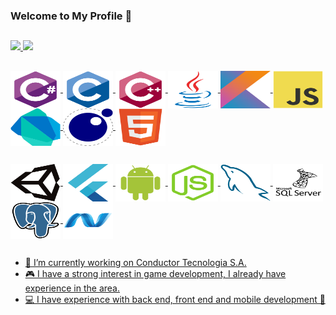 ### Welcome to My Profile 🤘
##

<div>
  <a href="https://github.com/joaohudson?tab=repositories">
  <img height="180em" src="https://github-readme-stats.vercel.app/api?username=joaohudson&show_icons=true&theme=dark&include_all_commits=true&count_private=true"/>
  <img height="180em" src="https://github-readme-stats.vercel.app/api/top-langs/?username=joaohudson&layout=compact&langs_count=7&theme=dark"/>
</div>

  ##
  
<div>
  <img align="center" height="60" width="80" src="https://raw.githubusercontent.com/devicons/devicon/master/icons/csharp/csharp-original.svg">
  <img align="center" height="60" width="80" src="https://raw.githubusercontent.com/devicons/devicon/master/icons/c/c-original.svg">
  <img align="center" height="60" width="80" src="https://raw.githubusercontent.com/devicons/devicon/master/icons/cplusplus/cplusplus-original.svg">
  <img align="center" height="60" width="80" src="https://raw.githubusercontent.com/devicons/devicon/master/icons/java/java-original.svg">
  <img align="center" height="60" width="80" src="https://raw.githubusercontent.com/devicons/devicon/master/icons/kotlin/kotlin-original.svg">
  <img align="center" height="60" width="80" src="https://raw.githubusercontent.com/devicons/devicon/master/icons/javascript/javascript-original.svg">
  <img align="center" height="60" width="80" src="https://raw.githubusercontent.com/devicons/devicon/master/icons/dart/dart-original.svg">
  <img align="center" height="60" width="80" src="https://raw.githubusercontent.com/devicons/devicon/master/icons/lua/lua-original.svg">
  <img align="center" height="60" width="80" src="https://raw.githubusercontent.com/devicons/devicon/master/icons/html5/html5-original.svg">
</div>
  
  ##
  
<div>
  <img align="center" height="60" width="80" src="https://raw.githubusercontent.com/devicons/devicon/master/icons/unity/unity-original.svg">
  <img align="center" height="60" width="80" src="https://raw.githubusercontent.com/devicons/devicon/master/icons/flutter/flutter-original.svg">
  <img align="center" height="60" width="80" src="https://raw.githubusercontent.com/devicons/devicon/master/icons/android/android-original.svg">
  <img align="center" height="60" width="80" src="https://raw.githubusercontent.com/devicons/devicon/master/icons/nodejs/nodejs-original.svg">
  <img align="center" height="60" width="80" src="https://raw.githubusercontent.com/devicons/devicon/master/icons/mysql/mysql-original.svg">
  <img align="center" height="60" width="80" src="https://raw.githubusercontent.com/devicons/devicon/master/icons/microsoftsqlserver/microsoftsqlserver-plain-wordmark.svg">
  <img align="center" height="60" width="80" src="https://raw.githubusercontent.com/devicons/devicon/master/icons/postgresql/postgresql-original.svg">
  <img align="center" height="60" width="80" src="https://raw.githubusercontent.com/devicons/devicon/master/icons/dot-net/dot-net-original.svg">
</div>
  
  ##
  
- 🔭 I’m currently working on Conductor Tecnologia S.A.
- 🎮 I have a strong interest in game development, I already have experience in the area.
- 💻 I have experience with back end, front end and mobile development 📴

